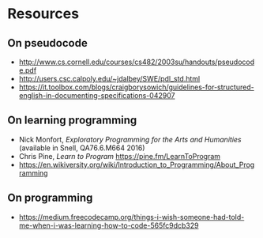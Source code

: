 # Resources

## On pseudocode

* <http://www.cs.cornell.edu/courses/cs482/2003su/handouts/pseudocode.pdf>
* <http://users.csc.calpoly.edu/~jdalbey/SWE/pdl_std.html>
* <https://it.toolbox.com/blogs/craigborysowich/guidelines-for-structured-english-in-documenting-specifications-042907>


## On learning programming

* Nick Monfort, _Exploratory Programming for the Arts and Humanities_ (available in Snell, QA76.6.M664 2016)
* Chris Pine, _Learn to Program_ <https://pine.fm/LearnToProgram>
* <https://en.wikiversity.org/wiki/Introduction_to_Programming/About_Programming>


## On programming

* <https://medium.freecodecamp.org/things-i-wish-someone-had-told-me-when-i-was-learning-how-to-code-565fc9dcb329>

